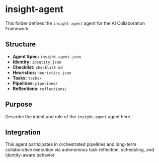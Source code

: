 # insight-agent

This folder defines the `insight-agent` agent for the AI Collaboration Framework.

## Structure

- **Agent Spec:** `insight-agent.json`
- **Identity:** `identity.json`
- **Checklist:** `checklist.md`
- **Heuristics:** `heuristics.json`
- **Tasks:** `tasks/`
- **Pipelines:** `pipelines/`
- **Reflections:** `reflections/`

## Purpose

Describe the intent and role of the `insight-agent` agent here.

## Integration

This agent participates in orchestrated pipelines and long-term collaborative execution via autonomous task reflection, scheduling, and identity-aware behavior.
